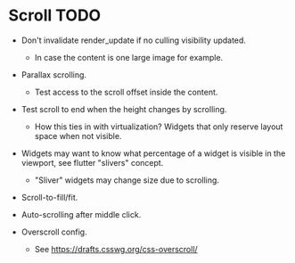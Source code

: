 # Scroll TODO

* Don't invalidate render_update if no culling visibility updated.
    - In case the content is one large image for example.

* Parallax scrolling.
    - Test access to the scroll offset inside the content.

* Test scroll to end when the height changes by scrolling.
    - How this ties in with virtualization? Widgets that only reserve layout space when not visible.

* Widgets may want to know what percentage of a widget is visible in the viewport, see flutter "slivers" concept.
    - "Sliver" widgets may change size due to scrolling.

* Scroll-to-fill/fit.

* Auto-scrolling after middle click.

* Overscroll config.
    - See https://drafts.csswg.org/css-overscroll/